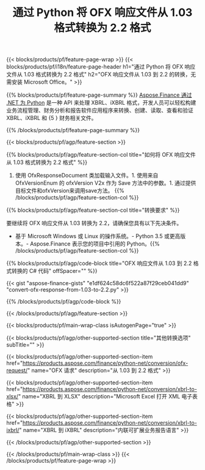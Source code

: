 ﻿---
title: 通过 Python 将 OFX 响应文件从 1.03 格式转换为 2.2 格式
description: OFX 请求文件从 1.03 到 2.2 Python 转换的示例代码。使用 API 示例代码在基于 Python 的应用程序中进行批量 OFX 请求转换。 
url: /zh/python-net/conversion/ofx-response/
family: finance
platformtag: python
feature: conversion
informat: OFX Response 1.03
outformat: OFX Response 2.2
otherformats: OFX Response
---
{{< blocks/products/pf/feature-page-wrap >}}
{{< blocks/products/pf/i18n/feature-page-header h1="通过 Python 将 OFX 响应文件从 1.03 格式转换为 2.2 格式" h2="OFX 响应文件从 1.03 到 2.2 的转换，无需安装 Microsoft Office。" >}}

{{% blocks/products/pf/feature-page-summary %}}
[Aspose.Finance 通过 .NET 为 Python](https://products.aspose.com/finance/python-net/) 是一种 API 来处理 XBRL、iXBRL 格式，开发人员可以轻松构建业务流程管理、财务分析和报告软件应用程序来转换、创建、读取、查看和验证 XBRL、iXBRL 和 {5 } 财务相关文件。 

{{% /blocks/products/pf/feature-page-summary %}}

{{< blocks/products/pf/agp/feature-section >}}

{{% blocks/products/pf/agp/feature-section-col title="如何将 OFX 响应文件从 1.03 格式转换为 2.2 格式" %}}
1. 使用 OfxResponseDocument 类加载输入文件。1. 使用来自 OfxVersionEnum 的 ofxVersion V2x 作为 Save 方法中的参数。1. 通过提供目标文件和ofxVersion来调用save方法。
{{% /blocks/products/pf/agp/feature-section-col %}}

{{% blocks/products/pf/agp/feature-section-col title="转换要求" %}}

要继续将 OFX 响应文件从 1.03 转换为 2.2，请确保您具有以下先决条件。 
- 基于 Microsoft Windows 或 Linux 的操作系统。- Python 3.5 或更高版本。- Aspose.Finance 表示您的项目中引用的 Python。{{% /blocks/products/pf/agp/feature-section-col %}}

{{% blocks/products/pf/agp/code-block title="OFX 响应文件从 1.03 到 2.2 格式转换的 C# 代码" offSpacer="" %}}

{{< gist "aspose-finance-gists" "e1df624c58dc6f522a87f29ceb041dd9" "convert-ofx-response-from-1.03-to-2.2.py" >}}

{{% /blocks/products/pf/agp/code-block %}}

{{< /blocks/products/pf/agp/feature-section >}}

{{< blocks/products/pf/main-wrap-class isAutogenPage="true" >}}

{{< blocks/products/pf/agp/other-supported-section title="其他转换选项" subTitle="" >}}

{{< blocks/products/pf/agp/other-supported-section-item href="https://products.aspose.com/finance/python-net/conversion/ofx-request/" name="OFX 请求" description="从 1.03 到 2.2 格式" >}}

{{< blocks/products/pf/agp/other-supported-section-item href="https://products.aspose.com/finance/python-net/conversion/xbrl-to-xlsx/" name="XBRL 到 XLSX" description="Microsoft Excel 打开 XML 电子表格" >}}

{{< blocks/products/pf/agp/other-supported-section-item href="https://products.aspose.com/finance/python-net/conversion/xbrl-to-ixbrl/" name="XBRL 到 iXBRL" description="内联可扩展业务报告语言" >}}

{{< /blocks/products/pf/agp/other-supported-section >}}

{{< /blocks/products/pf/main-wrap-class >}}
{{< /blocks/products/pf/feature-page-wrap >}}